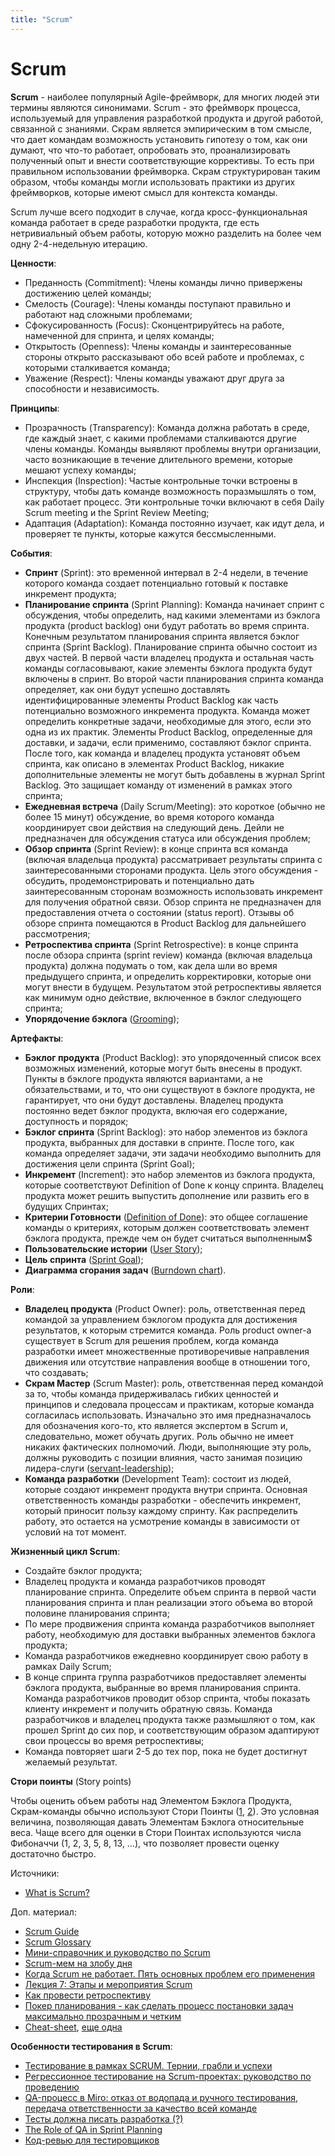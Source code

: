 ```yaml
---
title: "Scrum"
---
```


# Scrum

**Scrum** - наиболее популярный Agile-фреймворк, для многих людей эти термины являются синонимами. Scrum - это фреймворк процесса, используемый для управления разработкой продукта и другой работой, связанной с знаниями. Скрам является эмпирическим в том смысле, что дает командам возможность установить гипотезу о том, как они думают, что что-то работает, опробовать это, проанализировать полученный опыт и внести соответствующие коррективы. То есть при правильном использовании фреймворка. Скрам структурирован таким образом, чтобы команды могли использовать практики из других фреймворков, которые имеют смысл для контекста команды.

Scrum лучше всего подходит в случае, когда кросс-функциональная команда работает в среде разработки продукта, где есть нетривиальный объем работы, которую можно разделить на более чем одну 2-4-недельную итерацию.

**Ценности**:

* Преданность (Commitment): Члены команды лично привержены достижению целей команды;
* Смелость (Courage): Члены команды поступают правильно и работают над сложными проблемами;
* Сфокусированность (Focus): Сконцентрируйтесь на работе, намеченной для спринта, и целях команды;
* Открытость (Openness): Члены команды и заинтересованные стороны открыто рассказывают обо всей работе и проблемах, с которыми сталкивается команда;
* Уважение (Respect): Члены команды уважают друг друга за способности и независимость.

**Принципы**:

* Прозрачность (Transparency): Команда должна работать в среде, где каждый знает, с какими проблемами сталкиваются другие члены команды. Команды выявляют проблемы внутри организации, часто возникающие в течение длительного времени, которые мешают успеху команды;
* Инспекция (Inspection): Частые контрольные точки встроены в структуру, чтобы дать команде возможность поразмышлять о том, как работает процесс. Эти контрольные точки включают в себя Daily Scrum meeting и the Sprint Review Meeting;
* Адаптация (Adaptation): Команда постоянно изучает, как идут дела, и проверяет те пункты, которые кажутся бессмысленными.

**События**:

* **Спринт** (Sprint): это временной интервал в 2-4 недели, в течение которого команда создает потенциально готовый к поставке инкремент продукта;
* **Планирование спринта** (Sprint Planning): Команда начинает спринт с обсуждения, чтобы определить, над какими элементами из бэклога продукта (product backlog) они будут работать во время спринта. Конечным результатом планирования спринта является бэклог спринта (Sprint Backlog). Планирование спринта обычно состоит из двух частей. В первой части владелец продукта и остальная часть команды согласовывают, какие элементы бэклога продукта будут включены в спринт. Во второй части планирования спринта команда определяет, как они будут успешно доставлять идентифицированные элементы Product Backlog как часть потенциально возможного инкремента продукта. Команда может определить конкретные задачи, необходимые для этого, если это одна из их практик. Элементы Product Backlog, определенные для доставки, и задачи, если применимо, составляют бэклог спринта. После того, как команда и владелец продукта установят объем спринта, как описано в элементах Product Backlog, никакие дополнительные элементы не могут быть добавлены в журнал Sprint Backlog. Это защищает команду от изменений в рамках этого спринта;
* **Ежедневная встреча** (Daily Scrum/Meeting): это короткое (обычно не более 15 минут) обсуждение, во время которого команда координирует свои действия на следующий день. Дейли не предназначен для обсуждения статуса или обсуждения проблем;
* **Обзор спринта** (Sprint Review): в конце спринта вся команда (включая владельца продукта) рассматривает результаты спринта с заинтересованными сторонами продукта. Цель этого обсуждения - обсудить, продемонстрировать и потенциально дать заинтересованным сторонам возможность использовать инкремент для получения обратной связи. Обзор спринта не предназначен для предоставления отчета о состоянии (status report). Отзывы об обзоре спринта помещаются в Product Backlog для дальнейшего рассмотрения;
* **Ретроспектива спринта** (Sprint Retrospective): в конце спринта после обзора спринта (sprint review) команда (включая владельца продукта) должна подумать о том, как дела шли во время предыдущего спринта, и определить корректировки, которые они могут внести в будущем. Результатом этой ретроспективы является как минимум одно действие, включенное в бэклог следующего спринта;
* **Упорядочение бэклога** ([Grooming](https://medium.com/pepegramming/pepegramming-%D1%82%D0%B5%D1%85%D0%BD%D0%B8%D1%87%D0%B5%D1%81%D0%BA%D0%B8%D0%B9-%D0%B3%D1%80%D1%83%D0%BC%D0%B8%D0%BD%D0%B3-9385b0786a3d));

**Артефакты**:

* **Бэклог продукта** (Product Backlog): это упорядоченный список всех возможных изменений, которые могут быть внесены в продукт. Пункты в бэклоге продукта являются вариантами, а не обязательствами, и то, что они существуют в бэклоге продукта, не гарантирует, что они будут доставлены. Владелец продукта постоянно ведет бэклог продукта, включая его содержание, доступность и порядок;
* **Бэклог спринта** (Sprint Backlog): это набор элементов из бэклога продукта, выбранных для доставки в спринте. После того, как команда определяет задачи, эти задачи необходимо выполнить для достижения цели спринта (Sprint Goal);
* **Инкремент** (Increment): это набор элементов из бэклога продукта, которые соответствуют Definition of Done к концу спринта. Владелец продукта может решить выпустить дополнение или развить его в будущих Спринтах;
* **Критерии Готовности** ([Definition of Done](https://tryqa.com/what-is-definition-of-done-test-levels-in-agile-software/)): это общее соглашение команды о критериях, которым должен соответствовать элемент бэклога продукта, прежде чем он будет считаться выполненным$
* **Пользовательские истории** ([User Story](https://ru.wikipedia.org/wiki/%D0%9F%D0%BE%D0%BB%D1%8C%D0%B7%D0%BE%D0%B2%D0%B0%D1%82%D0%B5%D0%BB%D1%8C%D1%81%D0%BA%D0%B8%D0%B5\_%D0%B8%D1%81%D1%82%D0%BE%D1%80%D0%B8%D0%B8));
* **Цель спринта** ([Sprint Goal](https://scrumtrek.ru/blog/agile-scrum/scrum-glossary/3724/sprint-goal/));
* **Диаграмма сгорания задач** ([Burndown chart](https://ru.wikipedia.org/wiki/%D0%94%D0%B8%D0%B0%D0%B3%D1%80%D0%B0%D0%BC%D0%BC%D0%B0\_%D1%81%D0%B3%D0%BE%D1%80%D0%B0%D0%BD%D0%B8%D1%8F\_%D0%B7%D0%B0%D0%B4%D0%B0%D1%87)).

**Роли**:

* **Владелец продукта** (Product Owner): роль, ответственная перед командой за управлением бэклогом продукта для достижения результатов, к которым стремится команда. Роль product owner-а существует в Scrum для решения проблем, когда команда разработки имеет множественные противоречивые направления движения или отсутствие направления вообще в отношении того, что создавать;
* **Скрам Мастер** (Scrum Master): роль, ответственная перед командой за то, чтобы команда придерживалась гибких ценностей и принципов и следовала процессам и практикам, которые команда согласилась использовать. Изначально это имя предназначалось для обозначения кого-то, кто является экспертом в Scrum и, следовательно, может обучать других. Роль обычно не имеет никаких фактических полномочий. Люди, выполняющие эту роль, должны руководить с позиции влияния, часто занимая позицию лидера-слуги ([servant-leadership](https://en.wikipedia.org/wiki/Servant\_leadership));
* **Команда разработки** (Development Team): состоит из людей, которые создают инкремент продукта внутри спринта. Основная ответственность команды разработки - обеспечить инкремент, который приносит пользу каждому спринту. Как распределить работу, это остается на усмотрение команды в зависимости от условий на тот момент.

**Жизненный цикл Scrum**:&#x20;

* Создайте бэклог продукта;
* Владелец продукта и команда разработчиков проводят планирование спринта. Определите объем спринта в первой части планирования спринта и план реализации этого объема во второй половине планирования спринта;
* По мере продвижения спринта команда разработчиков выполняет работу, необходимую для доставки выбранных элементов бэклога продукта;
* Команда разработчиков ежедневно координирует свою работу в рамках Daily Scrum;
* В конце спринта группа разработчиков предоставляет элементы бэклога продукта, выбранные во время планирования спринта. Команда разработчиков проводит обзор спринта, чтобы показать клиенту инкремент и получить обратную связь. Команда разработчиков и владелец продукта также размышляют о том, как прошел Sprint до сих пор, и соответствующим образом адаптируют свои процессы во время ретроспективы;
* Команда повторяет шаги 2-5 до тех пор, пока не будет достигнут желаемый результат.

**Стори поинты** (Story points)

Чтобы оценить объем работы над Элементом Бэклога Продукта, Скрам-команды обычно используют Стори Поинты ([1](https://scrumtrek.ru/blog/agile-scrum/scrum-glossary/3788/story-points/), [2](https://insurfing.ru/2020/04/25/story-points/)). Это условная величина, позволяющая давать Элементам Бэклога относительные веса. Чаще всего для оценки в Стори Поинтах используются числа Фибоначчи (1, 2, 3, 5, 8, 13, …), что позволяет провести оценку достаточно быстро.

Источники:

* [What is Scrum?](https://www.agilealliance.org/glossary/scrum/#q=\~\(infinite\~false\~filters\~\(postType\~\(\~'page\~'post\~'aa\_book\~'aa\_event\_session\~'aa\_experience\_report\~'aa\_glossary\~'aa\_research\_paper\~'aa\_video\)\~tags\~\(\~'scrum\)\)\~searchTerm\~'\~sort\~false\~sortDirection\~'asc\~page\~1\))

Доп. материал:

* [Scrum Guide](https://scrumguides.org/scrum-guide.html)
* [Scrum Glossary](https://www.scrum.org/resources/scrum-glossary)
* [Мини-справочник и руководство по Scrum](https://habr.com/ru/post/464861/)
* [Scrum-мем на злобу дня](https://habr.com/ru/post/526822/)
* [Когда Scrum не работает. Пять основных проблем его применения](https://dou.ua/lenta/columns/main-scrum-problems/)
* [Лекция 7: Этапы и мероприятия Scrum](https://intuit.ru/studies/courses/3590/832/lecture/31182?page=1)
* [Как провести ретроспективу](https://webmisha.medium.com/%D0%BA%D0%B0%D0%BA-%D0%BF%D1%80%D0%BE%D0%B2%D0%B5%D1%81%D1%82%D0%B8-%D1%80%D0%B5%D1%82%D1%80%D0%BE%D1%81%D0%BF%D0%B5%D0%BA%D1%82%D0%B8%D0%B2%D1%83-93124778247)
* [Покер планирования - как сделать процесс постановки задач максимально прозрачным и четким](https://habr.com/ru/company/retailrocket/blog/334256/)
* [Cheat-sheet](https://pin.it/7BBtXxG), [еще одна](https://www.pinterest.ru/pin/641059328205796599/)

**Особенности тестирования в Scrum**:

* [Тестирование в рамках SCRUM. Тернии, грабли и успехи](https://habr.com/ru/company/livetyping/blog/307860/)
* [Регрессионное тестирование на Scrum-проектах: руководство по проведению](https://habr.com/ru/post/563918/)
* [QA-процесс в Miro: отказ от водопада и ручного тестирования, передача ответственности за качество всей команде](https://habr.com/ru/company/miro/blog/505282/)
* [Тесты должна писать разработка (?)](https://habr.com/ru/company/yandex\_praktikum/blog/543262/)
* [The Role of QA in Sprint Planning](https://www.mindfulqa.com/qa-sprint-planning/)
* [Код-ревью для тестировщиков](https://www.software-testing.ru/library/testing/general-testing/2796-code-reviews-for-testers)
